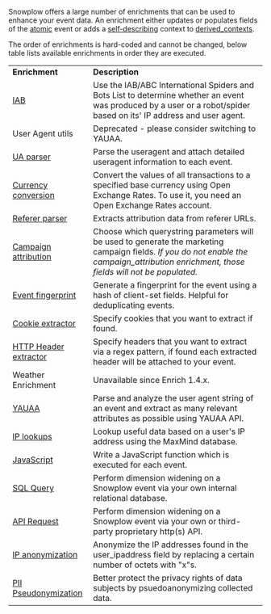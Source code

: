 Snowplow offers a large number of enrichments that can be used to enhance your event data. An enrichment either updates or populates fields of the [atomic](https://github.com/snowplow/iglu-central/blob/master/schemas/com.snowplowanalytics.snowplow/atomic/jsonschema/1-0-0) event or adds a [self-describing](https://snowplowanalytics.com/blog/2014/05/15/introducing-self-describing-jsons/) context to [derived_contexts](https://github.com/snowplow/snowplow-scala-analytics-sdk/blob/2.1.0/src/main/scala/com.snowplowanalytics.snowplow.analytics.scalasdk/Event.scala#L165).

The order of enrichments is hard-coded and cannot be changed, below table lists available enrichments in order they are executed.

<table><tbody><tr><td><strong>Enrichment</strong></td><td><strong>Description</strong></td></tr><tr><td><a href="/docs/enriching-your-data/available-enrichments/iab-enrichment/">IAB</a></td><td>Use the IAB/ABC International Spiders and Bots List to determine whether an event was produced by a user or a robot/spider based on its' IP address and user agent.</td></tr><tr><td>User Agent utils</td><td>Deprecated - please consider switching to YAUAA.</td></tr><tr><td><a href="/docs/enriching-your-data/available-enrichments/ua-parser-enrichment/">UA parser</a></td><td>Parse the useragent and attach detailed useragent information to each event.</td></tr><tr><td><a href="/docs/enriching-your-data/available-enrichments/currency-conversion-enrichment/">Currency conversion</a></td><td>Convert the values of all transactions to a specified base currency using Open Exchange Rates. To use it, you need an Open Exchange Rates account.</td></tr><tr><td><a href="/docs/enriching-your-data/available-enrichments/referrer-parser-enrichment/">Referer parser</a></td><td>Extracts attribution data from referer URLs.</td></tr><tr><td><a href="/docs/enriching-your-data/available-enrichments/campaign-attribution-enrichment/" data-type="docs" data-id="421">Campaign attribution</a></td><td>Choose which querystring parameters will be used to generate the marketing campaign fields.<em> If you do not enable the campaign_attribution enrichment, those fields will not be populated.</em></td></tr><tr><td><a href="/docs/enriching-your-data/available-enrichments/event-fingerprint-enrichment/">Event fingerprint</a></td><td>Generate a fingerprint for the event using a hash of client-set fields. Helpful for deduplicating events.</td></tr><tr><td><a href="/docs/enriching-your-data/available-enrichments/cookie-extractor-enrichment/" data-type="docs" data-id="426">Cookie extractor</a></td><td>Specify cookies that you want to extract if found.</td></tr><tr><td><a href="/docs/enriching-your-data/available-enrichments/http-header-extractor-enrichment/">HTTP Header extractor</a></td><td>Specify headers that you want to extract via a regex pattern, if found each extracted header will be attached to your event.</td></tr><tr><td>Weather Enrichment</td><td>Unavailable since Enrich 1.4.x.</td></tr><tr><td><a href="/docs/enriching-your-data/available-enrichments/yauaa-enrichment/">YAUAA</a></td><td>Parse and analyze the user agent string of an event and extract as many relevant attributes as possible using YAUAA API.</td></tr><tr><td><a href="/docs/enriching-your-data/available-enrichments/ip-lookup-enrichment/" data-type="docs" data-id="416">IP lookups</a></td><td>Lookup useful data based on a user's IP address using the MaxMind database.</td></tr><tr><td><a data-type="docs" data-id="419" href="/docs/enriching-your-data/available-enrichments/custom-javascript-enrichment/">JavaScript</a></td><td>Write a JavaScript function which is executed for each event.</td></tr><tr><td><a href="/docs/enriching-your-data/available-enrichments/custom-sql-enrichment/">SQL Query</a></td><td>Perform dimension widening on a Snowplow event via your own internal relational database.</td></tr><tr><td><a href="/docs/enriching-your-data/available-enrichments/custom-api-request-enrichment/" data-type="docs" data-id="431">API Request</a></td><td>Perform dimension widening on a Snowplow event via your own or third-party proprietary http(s) API.</td></tr><tr><td><a href="/docs/enriching-your-data/available-enrichments/ip-anonymization-enrichment/" data-type="docs" data-id="424">IP anonymization</a></td><td>Anonymize the IP addresses found in the user_ipaddress field by replacing a certain number of octets with "x"s.</td></tr><tr><td><a href="/docs/enriching-your-data/available-enrichments/pii-pseudonymization-enrichment/">PII Pseudonymization</a></td><td>Better protect the privacy rights of data subjects by psuedoanonymizing collected data.</td></tr></tbody></table>
